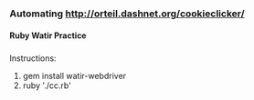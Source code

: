 ### Automating http://orteil.dashnet.org/cookieclicker/
#### Ruby Watir Practice
#####
Instructions:
1. gem install watir-webdriver
1. ruby './cc.rb'
